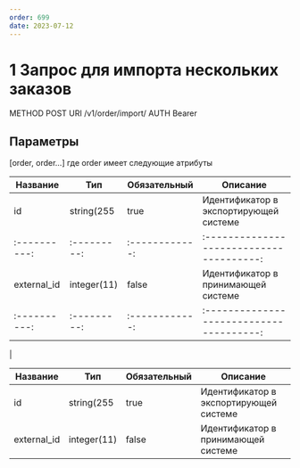 ```yaml
---
order: 699
date: 2023-07-12
---
```

# 1 Запрос для импорта нескольких заказов

METHOD POST
URI /v1/order/import/
AUTH Bearer <token>

## Параметры

[order, order...] где order имеет следующие атрибуты


| Название   | Тип       | Обязательный | Описание                               |
|----------  |---------  |------------  |--------------------------------------  |
|id          |string(255 | true         | Идентификатор в экспортирующей системе |
|:----------:|:---------:|:------------:|:--------------------------------------:|
|external_id |integer(11)|false         |Идентификатор в принимающей системе     |
|:----------:|:---------:|:------------:|:--------------------------------------:|
|


<table>
  <thead>
    <tr>
      <th>Название</th>
      <th>Тип</th>
      <th>Обязательный</th>
      <th>Описание</th>
    </tr>
  </thead>
  <tbody>
    <tr>
      <td>id  </td>
      <td>string(255</td>
      <td>true</td>
      <td>Идентификатор в экспортирующей системе</td>
    </tr>
    <tr>
      <td>external_id</td>
      <td>integer(11)</td>
      <td>false</td>
      <td>Идентификатор в принимающей системе</td>
    </tr>
  </tbody>
</table>
